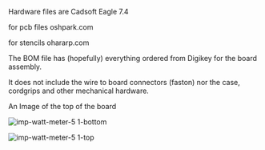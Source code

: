 Hardware files are Cadsoft Eagle 7.4

for pcb files
oshpark.com

for stencils
ohararp.com

The BOM file has (hopefully) everything ordered from Digikey for the board assembly.

It does not include the wire to board connectors (faston) nor the case, cordgrips
and other mechanical hardware.

An Image of the top of the board

![imp-watt-meter-5 1-bottom](https://cloud.githubusercontent.com/assets/15392670/12836709/cebd2480-cb80-11e5-8188-291c7913f828.png)

![imp-watt-meter-5 1-top](https://cloud.githubusercontent.com/assets/15392670/12836715/d6d11294-cb80-11e5-9f17-05bc4496216c.png)
